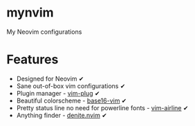 # mynvim
My Neovim configurations

# Features
* Designed for Neovim ✔
* Sane out-of-box vim configurations ✔
* Plugin manager - [vim-plug](https://github.com/junegunn/vim-plug) ✔
* Beautiful colorscheme - [base16-vim](https://github.com/chriskempson/base16-vim) ✔
* Pretty status line no need for powerline fonts - [vim-airline](https://github.com/vim-airline/vim-airline) ✔
* Anything finder - [denite.nvim](https://github.com/Shougo/denite.nvim) ✔
